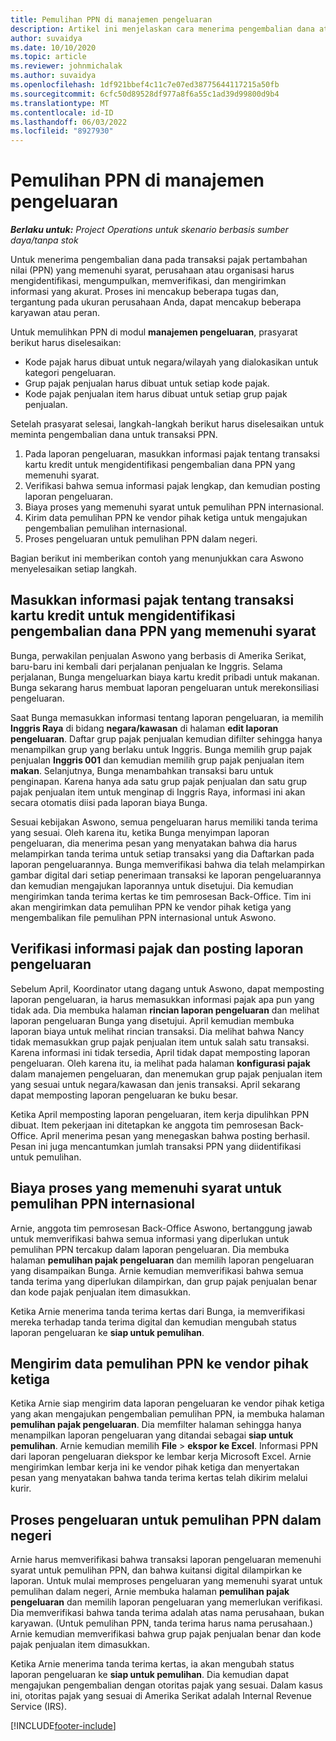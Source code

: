```yaml
---
title: Pemulihan PPN di manajemen pengeluaran
description: Artikel ini menjelaskan cara menerima pengembalian dana atas transaksi pajak pertambahan nilai (PPN) yang memenuhi syarat.
author: suvaidya
ms.date: 10/10/2020
ms.topic: article
ms.reviewer: johnmichalak
ms.author: suvaidya
ms.openlocfilehash: 1df921bbef4c11c7e07ed38775644117215a50fb
ms.sourcegitcommit: 6cfc50d89528df977a8f6a55c1ad39d99800d9b4
ms.translationtype: MT
ms.contentlocale: id-ID
ms.lasthandoff: 06/03/2022
ms.locfileid: "8927930"
---
```

# <a name="vat-recovery-in-expense-management"></a>Pemulihan PPN di manajemen pengeluaran

_**Berlaku untuk:** Project Operations untuk skenario berbasis sumber daya/tanpa stok_

Untuk menerima pengembalian dana pada transaksi pajak pertambahan nilai (PPN) yang memenuhi syarat, perusahaan atau organisasi harus mengidentifikasi, mengumpulkan, memverifikasi, dan mengirimkan informasi yang akurat. Proses ini mencakup beberapa tugas dan, tergantung pada ukuran perusahaan Anda, dapat mencakup beberapa karyawan atau peran.

Untuk memulihkan PPN di modul **manajemen pengeluaran**, prasyarat berikut harus diselesaikan:

- Kode pajak harus dibuat untuk negara/wilayah yang dialokasikan untuk kategori pengeluaran.
- Grup pajak penjualan harus dibuat untuk setiap kode pajak.
- Kode pajak penjualan item harus dibuat untuk setiap grup pajak penjualan.

Setelah prasyarat selesai, langkah-langkah berikut harus diselesaikan untuk meminta pengembalian dana untuk transaksi PPN.

1. Pada laporan pengeluaran, masukkan informasi pajak tentang transaksi kartu kredit untuk mengidentifikasi pengembalian dana PPN yang memenuhi syarat.
2. Verifikasi bahwa semua informasi pajak lengkap, dan kemudian posting laporan pengeluaran.
3. Biaya proses yang memenuhi syarat untuk pemulihan PPN internasional.
4. Kirim data pemulihan PPN ke vendor pihak ketiga untuk mengajukan pengembalian pemulihan internasional.
5. Proses pengeluaran untuk pemulihan PPN dalam negeri.

Bagian berikut ini memberikan contoh yang menunjukkan cara Aswono menyelesaikan setiap langkah.

## <a name="enter-tax-information-about-credit-card-transactions-to-identify-eligible-vat-refunds"></a>Masukkan informasi pajak tentang transaksi kartu kredit untuk mengidentifikasi pengembalian dana PPN yang memenuhi syarat

Bunga, perwakilan penjualan Aswono yang berbasis di Amerika Serikat, baru-baru ini kembali dari perjalanan penjualan ke Inggris. Selama perjalanan, Bunga mengeluarkan biaya kartu kredit pribadi untuk makanan. Bunga sekarang harus membuat laporan pengeluaran untuk merekonsiliasi pengeluaran.

Saat Bunga memasukkan informasi tentang laporan pengeluaran, ia memilih **Inggris Raya** di bidang **negara/kawasan** di halaman **edit laporan pengeluaran**. Daftar grup pajak penjualan kemudian difilter sehingga hanya menampilkan grup yang berlaku untuk Inggris. Bunga memilih grup pajak penjualan **Inggris 001** dan kemudian memilih grup pajak penjualan item **makan**. Selanjutnya, Bunga menambahkan transaksi baru untuk penginapan. Karena hanya ada satu grup pajak penjualan dan satu grup pajak penjualan item untuk menginap di Inggris Raya, informasi ini akan secara otomatis diisi pada laporan biaya Bunga.

Sesuai kebijakan Aswono, semua pengeluaran harus memiliki tanda terima yang sesuai. Oleh karena itu, ketika Bunga menyimpan laporan pengeluaran, dia menerima pesan yang menyatakan bahwa dia harus melampirkan tanda terima untuk setiap transaksi yang dia Daftarkan pada laporan pengeluarannya. Bunga memverifikasi bahwa dia telah melampirkan gambar digital dari setiap penerimaan transaksi ke laporan pengeluarannya dan kemudian mengajukan laporannya untuk disetujui. Dia kemudian mengirimkan tanda terima kertas ke tim pemrosesan Back-Office. Tim ini akan mengirimkan data pemulihan PPN ke vendor pihak ketiga yang mengembalikan file pemulihan PPN internasional untuk Aswono.

## <a name="verify-tax-information-and-post-an-expense-report"></a>Verifikasi informasi pajak dan posting laporan pengeluaran

Sebelum April, Koordinator utang dagang untuk Aswono, dapat memposting laporan pengeluaran, ia harus memasukkan informasi pajak apa pun yang tidak ada. Dia membuka halaman **rincian laporan pengeluaran** dan melihat laporan pengeluaran Bunga yang disetujui. April kemudian membuka laporan biaya untuk melihat rincian transaksi. Dia melihat bahwa Nancy tidak memasukkan grup pajak penjualan item untuk salah satu transaksi. Karena informasi ini tidak tersedia, April tidak dapat memposting laporan pengeluaran. Oleh karena itu, ia melihat pada halaman **konfigurasi pajak** dalam manajemen pengeluaran, dan menemukan grup pajak penjualan item yang sesuai untuk negara/kawasan dan jenis transaksi. April sekarang dapat memposting laporan pengeluaran ke buku besar.

Ketika April memposting laporan pengeluaran, item kerja dipulihkan PPN dibuat. Item pekerjaan ini ditetapkan ke anggota tim pemrosesan Back-Office. April menerima pesan yang menegaskan bahwa posting berhasil. Pesan ini juga mencantumkan jumlah transaksi PPN yang diidentifikasi untuk pemulihan.

## <a name="process-expenses-that-are-eligible-for-international-vat-recovery"></a>Biaya proses yang memenuhi syarat untuk pemulihan PPN internasional

Arnie, anggota tim pemrosesan Back-Office Aswono, bertanggung jawab untuk memverifikasi bahwa semua informasi yang diperlukan untuk pemulihan PPN tercakup dalam laporan pengeluaran. Dia membuka halaman **pemulihan pajak pengeluaran** dan memilih laporan pengeluaran yang disampaikan Bunga. Arnie kemudian memverifikasi bahwa semua tanda terima yang diperlukan dilampirkan, dan grup pajak penjualan benar dan kode pajak penjualan item dimasukkan.

Ketika Arnie menerima tanda terima kertas dari Bunga, ia memverifikasi mereka terhadap tanda terima digital dan kemudian mengubah status laporan pengeluaran ke **siap untuk pemulihan**.

## <a name="send-vat-recovery-data-to-the-third-party-vendor"></a>Mengirim data pemulihan PPN ke vendor pihak ketiga

Ketika Arnie siap mengirim data laporan pengeluaran ke vendor pihak ketiga yang akan mengajukan pengembalian pemulihan PPN, ia membuka halaman **pemulihan pajak pengeluaran**. Dia memfilter halaman sehingga hanya menampilkan laporan pengeluaran yang ditandai sebagai **siap untuk pemulihan**. Arnie kemudian memilih **File** &gt; **ekspor ke Excel**. Informasi PPN dari laporan pengeluaran diekspor ke lembar kerja Microsoft Excel. Arnie mengirimkan lembar kerja ini ke vendor pihak ketiga dan menyertakan pesan yang menyatakan bahwa tanda terima kertas telah dikirim melalui kurir.

## <a name="process-expenses-for-domestic-vat-recovery"></a>Proses pengeluaran untuk pemulihan PPN dalam negeri

Arnie harus memverifikasi bahwa transaksi laporan pengeluaran memenuhi syarat untuk pemulihan PPN, dan bahwa kuitansi digital dilampirkan ke laporan. Untuk mulai memproses pengeluaran yang memenuhi syarat untuk pemulihan dalam negeri, Arnie membuka halaman **pemulihan pajak pengeluaran** dan memilih laporan pengeluaran yang memerlukan verifikasi. Dia memverifikasi bahwa tanda terima adalah atas nama perusahaan, bukan karyawan. (Untuk pemulihan PPN, tanda terima harus nama perusahaan.) Arnie kemudian memverifikasi bahwa grup pajak penjualan benar dan kode pajak penjualan item dimasukkan.

Ketika Arnie menerima tanda terima kertas, ia akan mengubah status laporan pengeluaran ke **siap untuk pemulihan**. Dia kemudian dapat mengajukan pengembalian dengan otoritas pajak yang sesuai. Dalam kasus ini, otoritas pajak yang sesuai di Amerika Serikat adalah Internal Revenue Service (IRS).


[!INCLUDE[footer-include](../includes/footer-banner.md)]